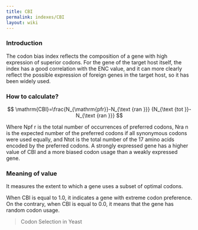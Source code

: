 ```yaml
---
title: CBI
permalink: indexes/CBI
layout: wiki
---
```


### Introduction

The codon bias index reflects the composition of a gene with high expression of superior codons. For the gene of the target host itself, the index has a good correlation with the ENC value, and it can more clearly reflect the possible expression of foreign genes in the target host, so it has been widely used.

### How to calculate?

$$
\mathrm{CBI}=\frac{N_{\mathrm{pfr}}-N_{\text {ran }}}
{N_{\text {tot }}-N_{\text {ran }}}
$$

Where Npf r is the total number of occurrences of preferred codons, Nra n is the expected number of the preferred codons if all synonymous codons were used equally, and Ntot is the total number of the 17 amino acids encoded by the preferred codons. A strongly expressed gene has a higher value of CBI and a more biased codon usage than a weakly expressed gene.

### Meaning of value

It measures the extent to which a gene uses a subset of optimal codons. 

When CBI is equal to 1.0, it indicates a gene with extreme codon preference. On the contrary, when CBI is equal to 0.0, it means that the gene has random codon usage.

> Codon Selection in Yeast

‍
